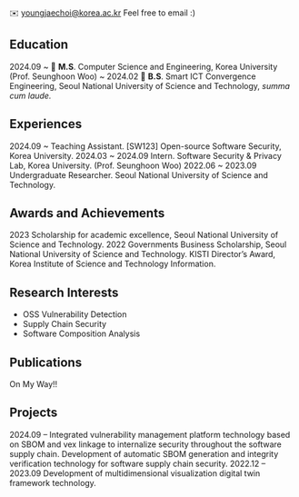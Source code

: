 <!-- ---
permalink: /
title: "Hi!"
author_profile: true
redirect_from: 
  - /about/
  - /about.html
--- -->
<!-- Youngjae Choi -->
✉️ youngjaechoi@korea.ac.kr
    Feel free to email :) 

## Education

2024.09 ~ 🏫 **M.S**. Computer Science and Engineering, Korea University (Prof. Seunghoon Woo)
~ 2024.02 🏫 **B.S**. Smart ICT Convergence Engineering, Seoul National University of Science and
Technology, *summa cum laude.*

## Experiences

2024.09 ~ Teaching Assistant. [SW123] Open-source Software Security, Korea University.
2024.03 ~ 2024.09 Intern. Software Security & Privacy Lab, Korea University. (Prof. Seunghoon Woo)
2022.06 ~ 2023.09 Undergraduate Researcher. Seoul National University of Science and Technology.

## Awards and Achievements

2023 Scholarship for academic excellence, Seoul National University of Science and Technology.
2022 Governments Business Scholarship, Seoul National University of Science and Technology.
KISTI Director’s Award, Korea Institute of Science and Technology Information.

## Research Interests

- OSS Vulnerability Detection
- Supply Chain Security
- Software Composition Analysis

## Publications

On My Way!!

## Projects

2024.09 – Integrated vulnerability management platform technology based on SBOM and vex
linkage to internalize security throughout the software supply chain.
Development of automatic SBOM generation and integrity verification technology
for software supply chain security.
2022.12 – 2023.09 Development of multidimensional visualization digital twin framework technology.

